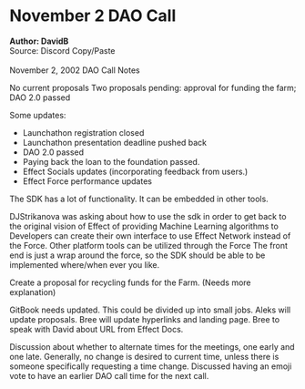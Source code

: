 # November 2 DAO Call

**Author: DavidB** \
Source: Discord Copy/Paste\
\
November 2, 2002 DAO Call Notes

No current proposals Two proposals pending: approval for funding the farm; DAO 2.0 passed

Some updates:

* Launchathon registration closed
* Launchathon presentation deadline pushed back
* DAO 2.0 passed
* Paying back the loan to the foundation passed.
* Effect Socials updates (incorporating feedback from users.)
* Effect Force performance updates

The SDK has a lot of functionality. It can be embedded in other tools.

DJStrikanova was asking about how to use the sdk in order to get back to the original vision of Effect of providing Machine Learning algorithms to Developers can create their own interface to use Effect Network instead of the Force. Other platform tools can be utilized through the Force The front end is just a wrap around the force, so the SDK should be able to be implemented where/when ever you like.

Create a proposal for recycling funds for the Farm. (Needs more explanation)

GitBook needs updated. This could be divided up into small jobs. Aleks will update proposals. Bree will update hyperlinks and landing page. Bree to speak with David about URL from Effect Docs.

Discussion about whether to alternate times for the meetings, one early and one late. Generally, no change is desired to current time, unless there is someone specifically requesting a time change. Discussed having an emoji vote to have an earlier DAO call time for the next call.
